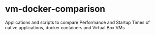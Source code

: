 # vm-docker-comparison
Applications and scripts to compare Performance and Startup Times of native applications, docker containers and Virtual
Box VMs